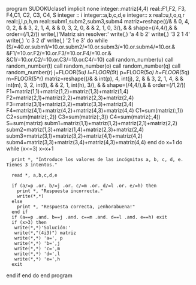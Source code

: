 program SUDOKUclase1
      implicit none
        integer::matriz(4,4)
        real::F1,F2, F3, F4,C1, C2, C3, C4, S
        integer :: i
        integer::a,b,c,d,e
        integer:: x
        real::u,t,o,q,r
        real::j,l,p,h,m
        real::subm1,subm2,subm3,subm4
        matriz=reshape((/&
        & 0, 4, 0, 2,      &
        & 3, 2, 1, 4,      &
        & 0, 3, 2, 0,      &
        & 2, 1, 0, 3/),    &
        & shape=(/4,4/),&
        & order=(/1,2/))
        write(*,*)'Matriz sin resolver:'
        write(*,*) 'a  4  b  2'
        write(*,*) '3  2  1  4'
        write(*,*) 'c  3  2  d'
        write(*,*) '2  1  e  3'
         do while (S/=40.or.subm1/=10.or.subm2/=10.or.subm3/=10.or.subm4/=10.or.&
         &F1/=10.or.F2/=10.or.F3/=10.or.F4/=10.or.&
         &C1/=10.or.C2/=10.or.C3/=10.or.C4/=10)
         call random_number(u)
         call random_number(t)
         call random_number(o)
         call random_number(q)
         call random_number(r)
         j=FLOOR(5*u)
         l=FLOOR(5*t)
         p=FLOOR(5*o)
         h=FLOOR(5*q)
         m=FLOOR(5*r)
         matriz=reshape((/&
         & int(p),         4,          int(j),          2,      &
         & 3,              2,               1,          4,      &
         & int(m),         3,               2,     int(l),      &
         & 2,              1,          int(h),        3/),      &
         & shape=(/4,4/),&
         & order=(/1,2/))
        F1=matriz(1,1)+matriz(1,2)+matriz(1,3)+matriz(1,4)
        F2=matriz(2,1)+matriz(2,2)+matriz(2,3)+matriz(2,4)
        F3=matriz(3,1)+matriz(3,2)+matriz(3,3)+matriz(3,4)
        F4=matriz(4,1)+matriz(4,2)+matriz(4,3)+matriz(4,4)
        C1=sum(matriz(:,1))
        C2=sum(matriz(:,2))
        C3=sum(matriz(:,3))
        C4=sum(matriz(:,4))
        S=sum(matriz)
        subm1=matriz(1,1)+matriz(1,2)+matriz(2,1)+matriz(2,2)
        subm2=matriz(1,3)+matriz(1,4)+matriz(2,3)+matriz(2,4)
        subm3=matriz(3,1)+matriz(3,2)+matriz(4,1)+matriz(4,2)
        subm4=matriz(3,3)+matriz(3,4)+matriz(4,3)+matriz(4,4)
      end do
      x=1
      do while (x<=3) 
      x=x+1
  
      print *, "Introduce los valores de las incógnitas a, b, c, d, e. Tienes 3 intentos."
  
      read *, a,b,c,d,e
  
      if (a/=p .or. b/=j .or. c/=m .or. d/=l .or. e/=h) then
        print *, "Respuesta incorrecta."
        write(*,*)
      else
        print *, "Respuesta correcta, ¡enhorabuena!"
      end if
      if (a==p .and. b==j .and. c==m .and. d==l .and. e==h) exit
      if (x>3) then
       write(*,*)'Solución:'
       write(*,"(4i3)") matriz
       write(*,*) 'a=', p
       write(*,*) 'b=',j
       write(*,*) 'c=',m
       write(*,*) 'd=',l
       write(*,*) 'e=',h
      exit 
  end if
      end do
        end program
